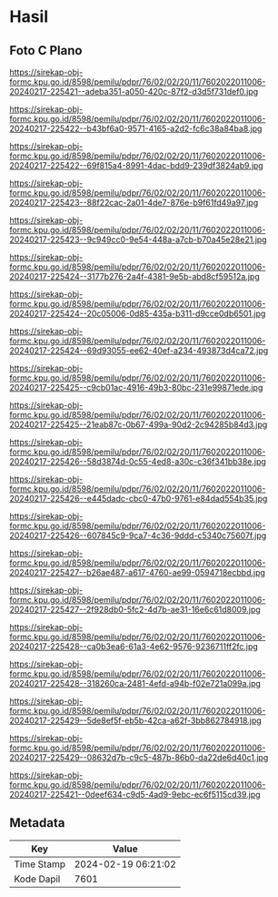 # Hasil

## Foto C Plano

https://sirekap-obj-formc.kpu.go.id/8598/pemilu/pdpr/76/02/02/20/11/7602022011006-20240217-225421--adeba351-a050-420c-87f2-d3d5f731def0.jpg

https://sirekap-obj-formc.kpu.go.id/8598/pemilu/pdpr/76/02/02/20/11/7602022011006-20240217-225422--b43bf6a0-9571-4165-a2d2-fc6c38a84ba8.jpg

https://sirekap-obj-formc.kpu.go.id/8598/pemilu/pdpr/76/02/02/20/11/7602022011006-20240217-225422--69f815a4-8991-4dac-bdd9-239df3824ab9.jpg

https://sirekap-obj-formc.kpu.go.id/8598/pemilu/pdpr/76/02/02/20/11/7602022011006-20240217-225423--88f22cac-2a01-4de7-876e-b9f61fd49a97.jpg

https://sirekap-obj-formc.kpu.go.id/8598/pemilu/pdpr/76/02/02/20/11/7602022011006-20240217-225423--9c949cc0-9e54-448a-a7cb-b70a45e28e21.jpg

https://sirekap-obj-formc.kpu.go.id/8598/pemilu/pdpr/76/02/02/20/11/7602022011006-20240217-225424--3177b276-2a4f-4381-9e5b-abd8cf59512a.jpg

https://sirekap-obj-formc.kpu.go.id/8598/pemilu/pdpr/76/02/02/20/11/7602022011006-20240217-225424--20c05006-0d85-435a-b311-d9cce0db6501.jpg

https://sirekap-obj-formc.kpu.go.id/8598/pemilu/pdpr/76/02/02/20/11/7602022011006-20240217-225424--69d93055-ee62-40ef-a234-493873d4ca72.jpg

https://sirekap-obj-formc.kpu.go.id/8598/pemilu/pdpr/76/02/02/20/11/7602022011006-20240217-225425--c9cb01ac-4916-49b3-80bc-231e99871ede.jpg

https://sirekap-obj-formc.kpu.go.id/8598/pemilu/pdpr/76/02/02/20/11/7602022011006-20240217-225425--21eab87c-0b67-499a-90d2-2c94285b84d3.jpg

https://sirekap-obj-formc.kpu.go.id/8598/pemilu/pdpr/76/02/02/20/11/7602022011006-20240217-225426--58d3874d-0c55-4ed8-a30c-c36f341bb38e.jpg

https://sirekap-obj-formc.kpu.go.id/8598/pemilu/pdpr/76/02/02/20/11/7602022011006-20240217-225426--e445dadc-cbc0-47b0-9761-e84dad554b35.jpg

https://sirekap-obj-formc.kpu.go.id/8598/pemilu/pdpr/76/02/02/20/11/7602022011006-20240217-225426--607845c9-9ca7-4c36-9ddd-c5340c75607f.jpg

https://sirekap-obj-formc.kpu.go.id/8598/pemilu/pdpr/76/02/02/20/11/7602022011006-20240217-225427--b26ae487-a617-4760-ae99-0594718ecbbd.jpg

https://sirekap-obj-formc.kpu.go.id/8598/pemilu/pdpr/76/02/02/20/11/7602022011006-20240217-225427--2f928db0-5fc2-4d7b-ae31-16e6c61d8009.jpg

https://sirekap-obj-formc.kpu.go.id/8598/pemilu/pdpr/76/02/02/20/11/7602022011006-20240217-225428--ca0b3ea6-61a3-4e62-9576-9236711ff2fc.jpg

https://sirekap-obj-formc.kpu.go.id/8598/pemilu/pdpr/76/02/02/20/11/7602022011006-20240217-225428--318260ca-2481-4efd-a94b-f02e721a099a.jpg

https://sirekap-obj-formc.kpu.go.id/8598/pemilu/pdpr/76/02/02/20/11/7602022011006-20240217-225429--5de8ef5f-eb5b-42ca-a62f-3bb862784918.jpg

https://sirekap-obj-formc.kpu.go.id/8598/pemilu/pdpr/76/02/02/20/11/7602022011006-20240217-225429--08632d7b-c9c5-487b-86b0-da22de6d40c1.jpg

https://sirekap-obj-formc.kpu.go.id/8598/pemilu/pdpr/76/02/02/20/11/7602022011006-20240217-225421--0deef634-c9d5-4ad9-9ebc-ec6f5115cd39.jpg


## Metadata

| Key        | Value               |
| ---------- | ------------------- |
| Time Stamp | 2024-02-19 06:21:02 |
| Kode Dapil | 7601                |



